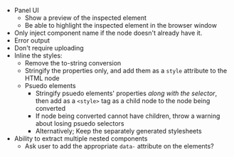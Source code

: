 * Panel UI
  * Show a preview of the inspected element
  * Be able to highlight the inspected element in the browser window
* Only inject component name if the node doesn't already have it.
* Error output
* Don't require uploading
* Inline the styles:
  * Remove the to-string conversion
  * Stringify the properties only, and add them as a `style` attribute to the
    HTML node
  * Psuedo elements
    * Stringify psuedo elements' properties _along with the selector_, then add as
      a `<style>` tag as a child node to the node being converted
    * If node being converted cannot have children, throw a warning about losing
      psuedo selectors
    * Alternatively; Keep the separately generated stylesheets
* Ability to extract multiple nested components
  * Ask user to add the appropriate `data-` attribute on the elements?
